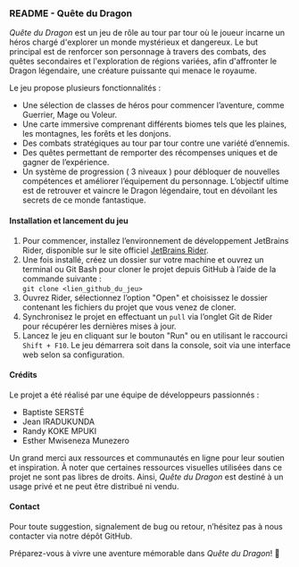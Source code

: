 ### README - Quête du Dragon  

*Quête du Dragon* est un jeu de rôle au tour par tour où le joueur incarne un héros chargé d'explorer un monde mystérieux et dangereux. Le but principal est de renforcer son personnage à travers des combats, des quêtes secondaires et l'exploration de régions variées, afin d'affronter le Dragon légendaire, une créature puissante qui menace le royaume.  

Le jeu propose plusieurs fonctionnalités :  
- Une sélection de classes de héros pour commencer l’aventure, comme Guerrier, Mage ou Voleur.  
- Une carte immersive comprenant différents biomes tels que les plaines, les montagnes, les forêts et les donjons.  
- Des combats stratégiques au tour par tour contre une variété d’ennemis.  
- Des quêtes permettant de remporter des récompenses uniques et de gagner de l’expérience.  
- Un système de progression ( 3 niveaux ) pour débloquer de nouvelles compétences et améliorer l’équipement du personnage.
L’objectif ultime est de retrouver et vaincre le Dragon légendaire, tout en dévoilant les secrets de ce monde fantastique.  

#### **Installation et lancement du jeu**  

1. Pour commencer, installez l’environnement de développement JetBrains Rider, disponible sur le site officiel [JetBrains Rider](https://www.jetbrains.com/rider/).  
2. Une fois installé, créez un dossier sur votre machine et ouvrez un terminal ou Git Bash pour cloner le projet depuis GitHub à l’aide de la commande suivante :  
   `git clone <lien_github_du_jeu>`  
3. Ouvrez Rider, sélectionnez l’option "Open" et choisissez le dossier contenant les fichiers du projet que vous venez de cloner.  
4. Synchronisez le projet en effectuant un `pull` via l’onglet Git de Rider pour récupérer les dernières mises à jour.  
5. Lancez le jeu en cliquant sur le bouton "Run" ou en utilisant le raccourci `Shift + F10`. Le jeu démarrera soit dans la console, soit via une interface web selon sa configuration.  

#### **Crédits**  

Le projet a été réalisé par une équipe de développeurs passionnés :  
- Baptiste SERSTÉ
- Jean IRADUKUNDA
- Randy KOKE MPUKI
- Esther Mwiseneza Munezero

Un grand merci aux ressources et communautés en ligne pour leur soutien et inspiration. À noter que certaines ressources visuelles utilisées dans ce projet ne sont pas libres de droits. Ainsi, *Quête du Dragon* est destiné à un usage privé et ne peut être distribué ni vendu.  

#### **Contact**  

Pour toute suggestion, signalement de bug ou retour, n’hésitez pas à nous contacter via notre dépôt GitHub.  

Préparez-vous à vivre une aventure mémorable dans *Quête du Dragon*! 🐉
